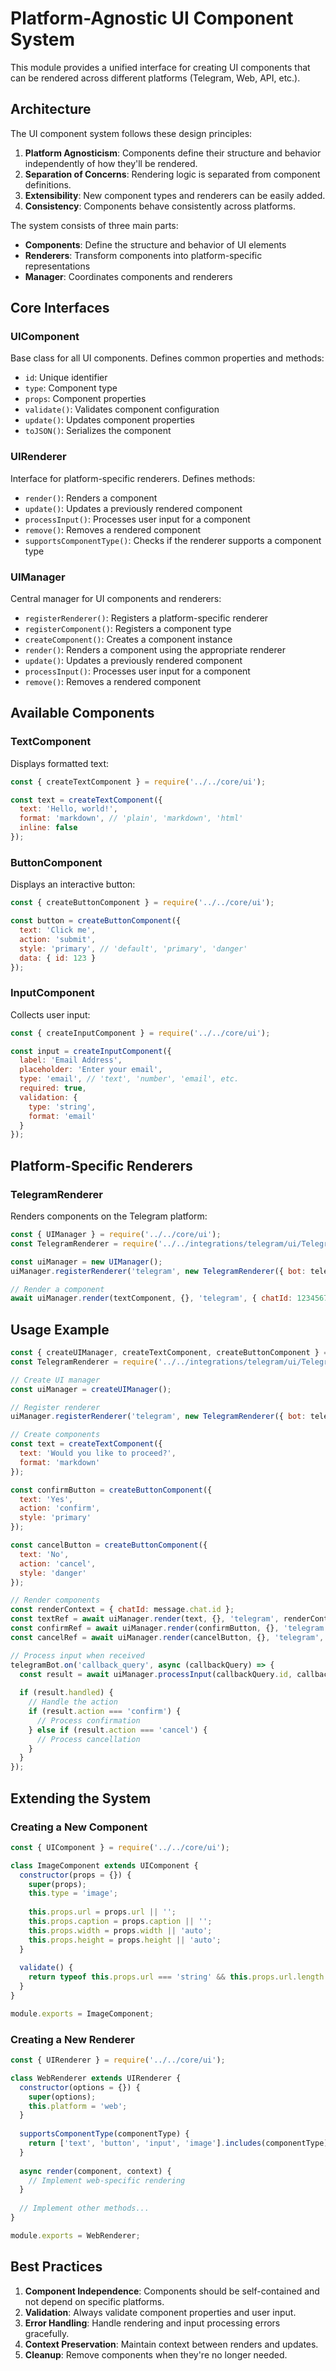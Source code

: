 # Platform-Agnostic UI Component System

This module provides a unified interface for creating UI components that can be rendered across different platforms (Telegram, Web, API, etc.).

## Architecture

The UI component system follows these design principles:

1. **Platform Agnosticism**: Components define their structure and behavior independently of how they'll be rendered.
2. **Separation of Concerns**: Rendering logic is separated from component definitions.
3. **Extensibility**: New component types and renderers can be easily added.
4. **Consistency**: Components behave consistently across platforms.

The system consists of three main parts:

- **Components**: Define the structure and behavior of UI elements
- **Renderers**: Transform components into platform-specific representations
- **Manager**: Coordinates components and renderers

## Core Interfaces

### UIComponent

Base class for all UI components. Defines common properties and methods:

- `id`: Unique identifier
- `type`: Component type
- `props`: Component properties
- `validate()`: Validates component configuration
- `update()`: Updates component properties
- `toJSON()`: Serializes the component

### UIRenderer

Interface for platform-specific renderers. Defines methods:

- `render()`: Renders a component
- `update()`: Updates a previously rendered component
- `processInput()`: Processes user input for a component
- `remove()`: Removes a rendered component
- `supportsComponentType()`: Checks if the renderer supports a component type

### UIManager

Central manager for UI components and renderers:

- `registerRenderer()`: Registers a platform-specific renderer
- `registerComponent()`: Registers a component type
- `createComponent()`: Creates a component instance
- `render()`: Renders a component using the appropriate renderer
- `update()`: Updates a previously rendered component
- `processInput()`: Processes user input for a component
- `remove()`: Removes a rendered component

## Available Components

### TextComponent

Displays formatted text:

```javascript
const { createTextComponent } = require('../../core/ui');

const text = createTextComponent({
  text: 'Hello, world!',
  format: 'markdown', // 'plain', 'markdown', 'html'
  inline: false
});
```

### ButtonComponent

Displays an interactive button:

```javascript
const { createButtonComponent } = require('../../core/ui');

const button = createButtonComponent({
  text: 'Click me',
  action: 'submit',
  style: 'primary', // 'default', 'primary', 'danger'
  data: { id: 123 }
});
```

### InputComponent

Collects user input:

```javascript
const { createInputComponent } = require('../../core/ui');

const input = createInputComponent({
  label: 'Email Address',
  placeholder: 'Enter your email',
  type: 'email', // 'text', 'number', 'email', etc.
  required: true,
  validation: {
    type: 'string',
    format: 'email'
  }
});
```

## Platform-Specific Renderers

### TelegramRenderer

Renders components on the Telegram platform:

```javascript
const { UIManager } = require('../../core/ui');
const TelegramRenderer = require('../../integrations/telegram/ui/TelegramRenderer');

const uiManager = new UIManager();
uiManager.registerRenderer('telegram', new TelegramRenderer({ bot: telegramBot }));

// Render a component
await uiManager.render(textComponent, {}, 'telegram', { chatId: 123456789 });
```

## Usage Example

```javascript
const { createUIManager, createTextComponent, createButtonComponent } = require('../../core/ui');
const TelegramRenderer = require('../../integrations/telegram/ui/TelegramRenderer');

// Create UI manager
const uiManager = createUIManager();

// Register renderer
uiManager.registerRenderer('telegram', new TelegramRenderer({ bot: telegramBot }));

// Create components
const text = createTextComponent({
  text: 'Would you like to proceed?',
  format: 'markdown'
});

const confirmButton = createButtonComponent({
  text: 'Yes',
  action: 'confirm',
  style: 'primary'
});

const cancelButton = createButtonComponent({
  text: 'No',
  action: 'cancel',
  style: 'danger'
});

// Render components
const renderContext = { chatId: message.chat.id };
const textRef = await uiManager.render(text, {}, 'telegram', renderContext);
const confirmRef = await uiManager.render(confirmButton, {}, 'telegram', renderContext);
const cancelRef = await uiManager.render(cancelButton, {}, 'telegram', renderContext);

// Process input when received
telegramBot.on('callback_query', async (callbackQuery) => {
  const result = await uiManager.processInput(callbackQuery.id, callbackQuery, {});
  
  if (result.handled) {
    // Handle the action
    if (result.action === 'confirm') {
      // Process confirmation
    } else if (result.action === 'cancel') {
      // Process cancellation
    }
  }
});
```

## Extending the System

### Creating a New Component

```javascript
const { UIComponent } = require('../../core/ui');

class ImageComponent extends UIComponent {
  constructor(props = {}) {
    super(props);
    this.type = 'image';
    
    this.props.url = props.url || '';
    this.props.caption = props.caption || '';
    this.props.width = props.width || 'auto';
    this.props.height = props.height || 'auto';
  }
  
  validate() {
    return typeof this.props.url === 'string' && this.props.url.length > 0;
  }
}

module.exports = ImageComponent;
```

### Creating a New Renderer

```javascript
const { UIRenderer } = require('../../core/ui');

class WebRenderer extends UIRenderer {
  constructor(options = {}) {
    super(options);
    this.platform = 'web';
  }
  
  supportsComponentType(componentType) {
    return ['text', 'button', 'input', 'image'].includes(componentType);
  }
  
  async render(component, context) {
    // Implement web-specific rendering
  }
  
  // Implement other methods...
}

module.exports = WebRenderer;
```

## Best Practices

1. **Component Independence**: Components should be self-contained and not depend on specific platforms.
2. **Validation**: Always validate component properties and user input.
3. **Error Handling**: Handle rendering and input processing errors gracefully.
4. **Context Preservation**: Maintain context between renders and updates.
5. **Cleanup**: Remove components when they're no longer needed. 